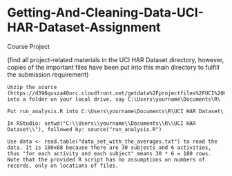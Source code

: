 # Getting-And-Cleaning-Data-UCI-HAR-Dataset-Assignment

Course Project

(find all project-related materials in the UCI HAR Dataset directory, however, copies of the important files have been put into this main directory to fulfill the submission requirement)

    Unzip the source (https://d396qusza40orc.cloudfront.net/getdata%2Fprojectfiles%2FUCI%20HAR%20Dataset.zip) into a folder on your local drive, say C:\Users\yourname\Documents\R\

    Put run_analysis.R into C:\Users\yourname\Documents\R\UCI HAR Dataset\

    In RStudio: setwd("C:\\Users\\yourname\\Documents\\R\\UCI HAR Dataset\\"), followed by: source("run_analysis.R")

    Use data <- read.table("data_set_with_the_averages.txt") to read the data. It is 180x68 because there are 30 subjects and 6 activities, thus "for each activity and each subject" means 30 * 6 = 180 rows. Note that the provided R script has no assumptions on numbers of records, only on locations of files.
